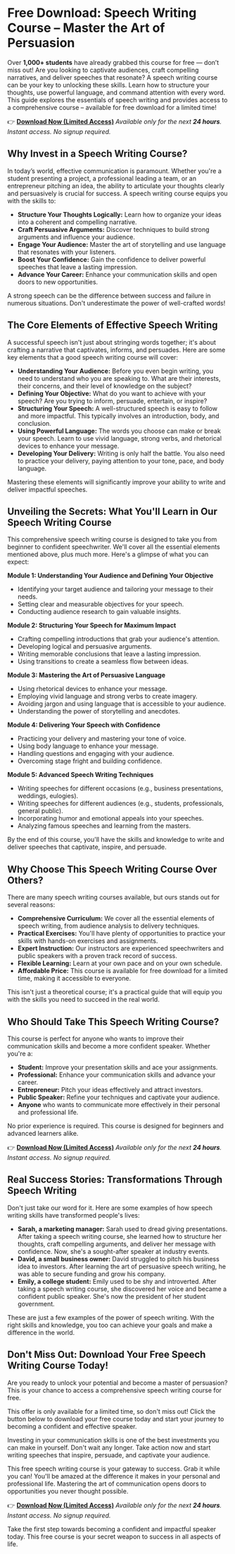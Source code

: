 # Free Download: Speech Writing Course – Master the Art of Persuasion

Over **1,000+ students** have already grabbed this course for free — don’t miss out!
Are you looking to captivate audiences, craft compelling narratives, and deliver speeches that resonate? A speech writing course can be your key to unlocking these skills. Learn how to structure your thoughts, use powerful language, and command attention with every word. This guide explores the essentials of speech writing and provides access to a comprehensive course – available for free download for a limited time!

👉 [**Download Now (Limited Access)**](https://udemywork.com/speech-writing-course)
_Available only for the next **24 hours**. Instant access. No signup required._

## Why Invest in a Speech Writing Course?

In today’s world, effective communication is paramount. Whether you're a student presenting a project, a professional leading a team, or an entrepreneur pitching an idea, the ability to articulate your thoughts clearly and persuasively is crucial for success. A speech writing course equips you with the skills to:

*   **Structure Your Thoughts Logically:** Learn how to organize your ideas into a coherent and compelling narrative.
*   **Craft Persuasive Arguments:** Discover techniques to build strong arguments and influence your audience.
*   **Engage Your Audience:** Master the art of storytelling and use language that resonates with your listeners.
*   **Boost Your Confidence:** Gain the confidence to deliver powerful speeches that leave a lasting impression.
*   **Advance Your Career:** Enhance your communication skills and open doors to new opportunities.

A strong speech can be the difference between success and failure in numerous situations. Don't underestimate the power of well-crafted words!

## The Core Elements of Effective Speech Writing

A successful speech isn't just about stringing words together; it's about crafting a narrative that captivates, informs, and persuades. Here are some key elements that a good speech writing course will cover:

*   **Understanding Your Audience:** Before you even begin writing, you need to understand who you are speaking to. What are their interests, their concerns, and their level of knowledge on the subject?
*   **Defining Your Objective:** What do you want to achieve with your speech? Are you trying to inform, persuade, entertain, or inspire?
*   **Structuring Your Speech:** A well-structured speech is easy to follow and more impactful. This typically involves an introduction, body, and conclusion.
*   **Using Powerful Language:** The words you choose can make or break your speech. Learn to use vivid language, strong verbs, and rhetorical devices to enhance your message.
*   **Developing Your Delivery:** Writing is only half the battle. You also need to practice your delivery, paying attention to your tone, pace, and body language.

Mastering these elements will significantly improve your ability to write and deliver impactful speeches.

## Unveiling the Secrets: What You'll Learn in Our Speech Writing Course

This comprehensive speech writing course is designed to take you from beginner to confident speechwriter. We'll cover all the essential elements mentioned above, plus much more. Here's a glimpse of what you can expect:

**Module 1: Understanding Your Audience and Defining Your Objective**

*   Identifying your target audience and tailoring your message to their needs.
*   Setting clear and measurable objectives for your speech.
*   Conducting audience research to gain valuable insights.

**Module 2: Structuring Your Speech for Maximum Impact**

*   Crafting compelling introductions that grab your audience's attention.
*   Developing logical and persuasive arguments.
*   Writing memorable conclusions that leave a lasting impression.
*   Using transitions to create a seamless flow between ideas.

**Module 3: Mastering the Art of Persuasive Language**

*   Using rhetorical devices to enhance your message.
*   Employing vivid language and strong verbs to create imagery.
*   Avoiding jargon and using language that is accessible to your audience.
*   Understanding the power of storytelling and anecdotes.

**Module 4: Delivering Your Speech with Confidence**

*   Practicing your delivery and mastering your tone of voice.
*   Using body language to enhance your message.
*   Handling questions and engaging with your audience.
*   Overcoming stage fright and building confidence.

**Module 5: Advanced Speech Writing Techniques**

*   Writing speeches for different occasions (e.g., business presentations, weddings, eulogies).
*   Writing speeches for different audiences (e.g., students, professionals, general public).
*   Incorporating humor and emotional appeals into your speeches.
*   Analyzing famous speeches and learning from the masters.

By the end of this course, you'll have the skills and knowledge to write and deliver speeches that captivate, inspire, and persuade.

## Why Choose This Speech Writing Course Over Others?

There are many speech writing courses available, but ours stands out for several reasons:

*   **Comprehensive Curriculum:** We cover all the essential elements of speech writing, from audience analysis to delivery techniques.
*   **Practical Exercises:** You'll have plenty of opportunities to practice your skills with hands-on exercises and assignments.
*   **Expert Instruction:** Our instructors are experienced speechwriters and public speakers with a proven track record of success.
*   **Flexible Learning:** Learn at your own pace and on your own schedule.
*   **Affordable Price:** This course is available for free download for a limited time, making it accessible to everyone.

This isn't just a theoretical course; it's a practical guide that will equip you with the skills you need to succeed in the real world.

## Who Should Take This Speech Writing Course?

This course is perfect for anyone who wants to improve their communication skills and become a more confident speaker. Whether you're a:

*   **Student:** Improve your presentation skills and ace your assignments.
*   **Professional:** Enhance your communication skills and advance your career.
*   **Entrepreneur:** Pitch your ideas effectively and attract investors.
*   **Public Speaker:** Refine your techniques and captivate your audience.
*   **Anyone** who wants to communicate more effectively in their personal and professional life.

No prior experience is required. This course is designed for beginners and advanced learners alike.

👉 [**Download Now (Limited Access)**](https://udemywork.com/speech-writing-course)
_Available only for the next **24 hours**. Instant access. No signup required._

## Real Success Stories: Transformations Through Speech Writing

Don't just take our word for it. Here are some examples of how speech writing skills have transformed people's lives:

*   **Sarah, a marketing manager:** Sarah used to dread giving presentations. After taking a speech writing course, she learned how to structure her thoughts, craft compelling arguments, and deliver her message with confidence. Now, she's a sought-after speaker at industry events.
*   **David, a small business owner:** David struggled to pitch his business idea to investors. After learning the art of persuasive speech writing, he was able to secure funding and grow his company.
*   **Emily, a college student:** Emily used to be shy and introverted. After taking a speech writing course, she discovered her voice and became a confident public speaker. She's now the president of her student government.

These are just a few examples of the power of speech writing. With the right skills and knowledge, you too can achieve your goals and make a difference in the world.

## Don't Miss Out: Download Your Free Speech Writing Course Today!

Are you ready to unlock your potential and become a master of persuasion? This is your chance to access a comprehensive speech writing course for free.

This offer is only available for a limited time, so don't miss out! Click the button below to download your free course today and start your journey to becoming a confident and effective speaker.

Investing in your communication skills is one of the best investments you can make in yourself. Don't wait any longer. Take action now and start writing speeches that inspire, persuade, and captivate your audience.

This free speech writing course is your gateway to success. Grab it while you can! You'll be amazed at the difference it makes in your personal and professional life. Mastering the art of communication opens doors to opportunities you never thought possible.

👉 [**Download Now (Limited Access)**](https://udemywork.com/speech-writing-course)
_Available only for the next **24 hours**. Instant access. No signup required._

Take the first step towards becoming a confident and impactful speaker today. This free course is your secret weapon to success in all aspects of life.
